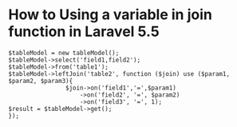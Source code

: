 # How to Using a variable in join function in Laravel 5.5

```
$tableModel = new tableModel();
$tableModel->select('field1,field2');
$tableModel->from('table1');
$tableModel->leftJoin('table2', function ($join) use ($param1, $param2, $param3){
                $join->on('field1','=',$param1)
                    ->on('field2', '=', $param2)
                    ->on('field3', '=', 1);
$result = $tableModel->get();
});
```
